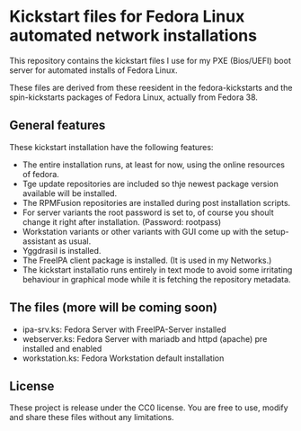 # Kickstart files for Fedora Linux automated network installations  

This repository contains the kickstart files I use for my PXE (Bios/UEFI) boot server for automated installs of Fedora Linux.  

These files are derived from these reesident in the fedora-kickstarts and the spin-kickstarts packages of Fedora Linux, actually from Fedora 38.  

## General features

These kickstart installation have the following features:  

- The entire installation runs, at least for now, using the online resources of fedora.
- Tge update repositories are included so thje newest package version available will be installed.
- The RPMFusion repositories are installed during post installation scripts.
- For server variants the root password is set to, of course you shoult change it right after installation. (Password: rootpass)
- Workstation variants or other variants with GUI come up with the setup-assistant as usual.
- Yggdrasil is installed.
- The FreeIPA client package is installed. (It is used in my Networks.)
- The kickstart installatio runs entirely in text mode to avoid some irritating behaviour in graphical mode while it is fetching the repository metadata.

## The files (more will be coming soon)

- ipa-srv.ks: Fedora Server with FreeIPA-Server installed
- webserver.ks: Fedora Server with mariadb and httpd (apache) pre installed and enabled
- workstation.ks: Fedora Workstation default installation

## License

These project is release under the CC0 license. You are free to use, modify and share these files without any limitations.
